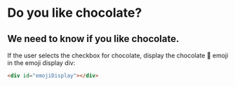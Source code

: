 # Do you like chocolate?
## We need to know if you like chocolate.
If the user selects the checkbox for chocolate, display the chocolate 🍫 emoji in the emoji display div:
```html 
<div id="emojiDisplay"></div>
```